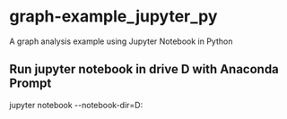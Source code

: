 # graph-example_jupyter_py
A graph analysis example using Jupyter Notebook in Python

## Run jupyter notebook in drive D with Anaconda Prompt
jupyter notebook --notebook-dir=D:
